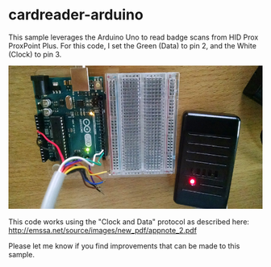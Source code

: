 # cardreader-arduino
This sample leverages the Arduino Uno to read badge scans from HID Prox ProxPoint Plus.
For this code, I set the Green (Data) to pin 2, and the White (Clock) to pin 3.

![Overhead Screenshot](image.jpg?raw=true, "Overhead Screenshot")

This code works using the "Clock and Data" protocol as described here: http://emssa.net/source/images/new_pdf/appnote_2.pdf

Please let me know if you find improvements that can be made to this sample.
